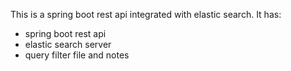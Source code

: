This is a spring boot rest api integrated with elastic search. It has:

- spring boot rest api
- elastic search server
- query filter file and notes
